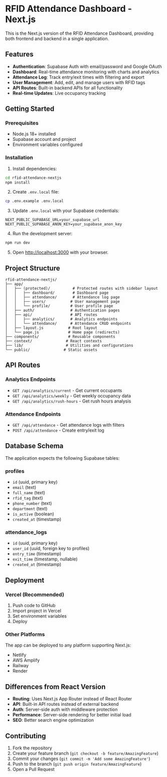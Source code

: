 # RFID Attendance Dashboard - Next.js

This is the Next.js version of the RFID Attendance Dashboard, providing both frontend and backend in a single application.

## Features

- **Authentication**: Supabase Auth with email/password and Google OAuth
- **Dashboard**: Real-time attendance monitoring with charts and analytics
- **Attendance Log**: Track entry/exit times with filtering and export
- **User Management**: Add, edit, and manage users with RFID tags
- **API Routes**: Built-in backend APIs for all functionality
- **Real-time Updates**: Live occupancy tracking

## Getting Started

### Prerequisites

- Node.js 18+ installed
- Supabase account and project
- Environment variables configured

### Installation

1. Install dependencies:
```bash
cd rfid-attendance-nextjs
npm install
```

2. Create `.env.local` file:
```bash
cp .env.example .env.local
```

3. Update `.env.local` with your Supabase credentials:
```
NEXT_PUBLIC_SUPABASE_URL=your_supabase_url
NEXT_PUBLIC_SUPABASE_ANON_KEY=your_supabase_anon_key
```

4. Run the development server:
```bash
npm run dev
```

5. Open [http://localhost:3000](http://localhost:3000) with your browser.

## Project Structure

```
rfid-attendance-nextjs/
├── app/
│   ├── (protected)/          # Protected routes with sidebar layout
│   │   ├── dashboard/        # Dashboard page
│   │   ├── attendance/       # Attendance log page
│   │   ├── users/           # User management page
│   │   └── profile/         # User profile page
│   ├── auth/                # Authentication pages
│   ├── api/                 # API routes
│   │   ├── analytics/       # Analytics endpoints
│   │   └── attendance/      # Attendance CRUD endpoints
│   ├── layout.js           # Root layout
│   └── page.js             # Home page (redirects)
├── components/             # Reusable components
├── context/               # React contexts
├── lib/                   # Utilities and configurations
└── public/               # Static assets
```

## API Routes

### Analytics Endpoints

- `GET /api/analytics/current` - Get current occupants
- `GET /api/analytics/weekly` - Get weekly occupancy data
- `GET /api/analytics/rush-hours` - Get rush hours analysis

### Attendance Endpoints

- `GET /api/attendance` - Get attendance logs with filters
- `POST /api/attendance` - Create entry/exit log

## Database Schema

The application expects the following Supabase tables:

### profiles
- `id` (uuid, primary key)
- `email` (text)
- `full_name` (text)
- `rfid_tag` (text)
- `phone_number` (text)
- `department` (text)
- `is_active` (boolean)
- `created_at` (timestamp)

### attendance_logs
- `id` (uuid, primary key)
- `user_id` (uuid, foreign key to profiles)
- `entry_time` (timestamp)
- `exit_time` (timestamp, nullable)
- `created_at` (timestamp)

## Deployment

### Vercel (Recommended)

1. Push code to GitHub
2. Import project in Vercel
3. Set environment variables
4. Deploy

### Other Platforms

The app can be deployed to any platform supporting Next.js:
- Netlify
- AWS Amplify
- Railway
- Render

## Differences from React Version

- **Routing**: Uses Next.js App Router instead of React Router
- **API**: Built-in API routes instead of external backend
- **Auth**: Server-side auth with middleware protection
- **Performance**: Server-side rendering for better initial load
- **SEO**: Better search engine optimization

## Contributing

1. Fork the repository
2. Create your feature branch (`git checkout -b feature/AmazingFeature`)
3. Commit your changes (`git commit -m 'Add some AmazingFeature'`)
4. Push to the branch (`git push origin feature/AmazingFeature`)
5. Open a Pull Request